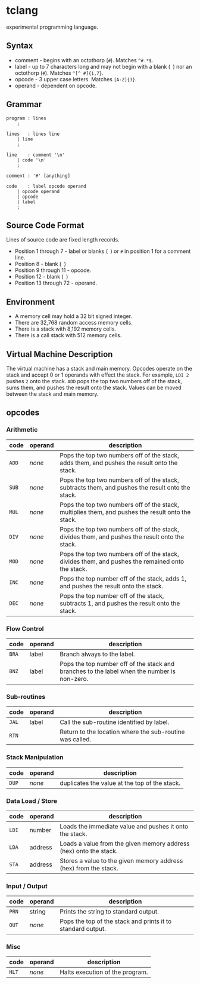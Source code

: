 # tclang

experimental programming language.

## Syntax

* comment - begins with an octothorp (`#`). Matches `^#.*$`.
* label - up to 7 characters long and may not begin with a blank (` `) nor an octothorp (`#`). Matches `^[^ #]{1,7}`.
* opcode - 3 upper case letters. Matches `[A-Z]{3}`.
* operand - dependent on opcode.

## Grammar

```
program	: lines
	;

lines	: lines line
	| line
	;

line	: comment '\n'
	| code '\n'
	;

comment	: '#' [anything]

code	: label opcode operand
	| opcode operand
	| opcode
	| label
	;
```

## Source Code Format

Lines of source code are fixed length records.

* Position 1 through 7 - label or blanks (` `) or `#` in position 1 for a comment line.
* Position 8 - blank (` `)
* Position 9 through 11 - opcode.
* Position 12 - blank (` `)
* Position 13 through 72 - operand.

## Environment

* A memory cell may hold a 32 bit signed integer.
* There are 32,768 random access memory cells.
* There is a stack with 8,192 memory cells.
* There is a call stack with 512 memory cells.

## Virtual Machine Description

The virtual machine has a stack and main memory. Opcodes operate on the stack and
accept 0 or 1 operands with effect the stack. For example, `LDI 2` pushes `2` onto
the stack. `ADD` pops the top two numbers off of the stack, sums them, and pushes
the result onto the stack. Values can be moved between the stack and main memory.

## opcodes

### Arithmetic

| code  | operand              | description                                                                                       |
| ----- | -------------------- | ------------------------------------------------------------------------------------------------- |
| `ADD` | *none*               | Pops the top two numbers off of the stack, adds them, and pushes the result onto the stack.       |
| `SUB` | *none*               | Pops the top two numbers off of the stack, subtracts them, and pushes the result onto the stack.  |
| `MUL` | *none*               | Pops the top two numbers off of the stack, multiplies them, and pushes the result onto the stack. |
| `DIV` | *none*               | Pops the top two numbers off of the stack, divides them, and pushes the result onto the stack.    |
| `MOD` | *none*               | Pops the top two numbers off of the stack, divides them, and pushes the remained onto the stack.  |
| `INC` | *none*               | Pops the top number off of the stack, adds 1, and pushes the result onto the stack.               |
| `DEC` | *none*               | Pops the top number off of the stack, subtracts 1, and pushes the result onto the stack.          |

### Flow Control

| code  | operand  | description                                                                                 |
| ----- | -------- | ------------------------------------------------------------------------------------------- |
| `BRA` | label    | Branch always to the label.                                                                 |
| `BNZ` | label    | Pops the top number off of the stack and branches to the label when the number is non-zero. |

### Sub-routines

| code  | operand  | description                                              |
| ----- | -------- | -------------------------------------------------------- |
| `JAL` | label    | Call the sub-routine identified by label.                |
| `RTN` |          | Return to the location where the sub-routine was called. |

### Stack Manipulation

| code  | operand | description                                   |
| ----- | ------- | --------------------------------------------- |
| `DUP` | *none*  | duplicates the value at the top of the stack. |

### Data Load / Store

| code  | operand  | description                                                       |
| ----- | -------- | ----------------------------------------------------------------- |
| `LDI` | number   | Loads the immediate value and pushes it onto the stack.           |
| `LDA` | address  | Loads a value from the given memory address (hex) onto the stack. |
| `STA` | address  | Stores a value to the given memory address (hex) from the stack.  |

### Input / Output

| code  | operand | description                                                 |
| ----- | ------- | ----------------------------------------------------------- |
| `PRN` | string  | Prints the string to standard output.                       |
| `OUT` | *none*  | Pops the top of the stack and prints it to standard output. |

### Misc

| code  | operand  | description                     |
| ----- | -------- | ------------------------------- |
| `HLT` | *none*   | Halts execution of the program. |

